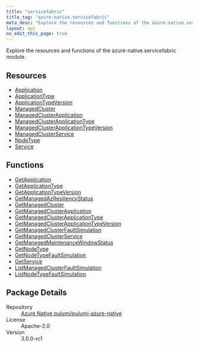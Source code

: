```yaml
---
title: "servicefabric"
title_tag: "azure-native.servicefabric"
meta_desc: "Explore the resources and functions of the azure-native.servicefabric module."
layout: api
no_edit_this_page: true
---
```


<!-- WARNING: this file was generated by Pulumi Docs Generator. -->
<!-- Do not edit by hand unless you're certain you know what you are doing! -->

Explore the resources and functions of the azure-native.servicefabric module.

<h2 id="resources">Resources</h2>
<ul class="api">
    <li><a href="application/" title="Application">Application</a></li>
    <li><a href="applicationtype/" title="ApplicationType">ApplicationType</a></li>
    <li><a href="applicationtypeversion/" title="ApplicationTypeVersion">ApplicationTypeVersion</a></li>
    <li><a href="managedcluster/" title="ManagedCluster">ManagedCluster</a></li>
    <li><a href="managedclusterapplication/" title="ManagedClusterApplication">ManagedClusterApplication</a></li>
    <li><a href="managedclusterapplicationtype/" title="ManagedClusterApplicationType">ManagedClusterApplicationType</a></li>
    <li><a href="managedclusterapplicationtypeversion/" title="ManagedClusterApplicationTypeVersion">ManagedClusterApplicationTypeVersion</a></li>
    <li><a href="managedclusterservice/" title="ManagedClusterService">ManagedClusterService</a></li>
    <li><a href="nodetype/" title="NodeType">NodeType</a></li>
    <li><a href="service/" title="Service">Service</a></li>
</ul>

<h2 id="functions">Functions</h2>
<ul class="api">
    <li><a href="getapplication/" title="GetApplication">GetApplication</a></li>
    <li><a href="getapplicationtype/" title="GetApplicationType">GetApplicationType</a></li>
    <li><a href="getapplicationtypeversion/" title="GetApplicationTypeVersion">GetApplicationTypeVersion</a></li>
    <li><a href="getmanagedazresiliencystatus/" title="GetManagedAzResiliencyStatus">GetManagedAzResiliencyStatus</a></li>
    <li><a href="getmanagedcluster/" title="GetManagedCluster">GetManagedCluster</a></li>
    <li><a href="getmanagedclusterapplication/" title="GetManagedClusterApplication">GetManagedClusterApplication</a></li>
    <li><a href="getmanagedclusterapplicationtype/" title="GetManagedClusterApplicationType">GetManagedClusterApplicationType</a></li>
    <li><a href="getmanagedclusterapplicationtypeversion/" title="GetManagedClusterApplicationTypeVersion">GetManagedClusterApplicationTypeVersion</a></li>
    <li><a href="getmanagedclusterfaultsimulation/" title="GetManagedClusterFaultSimulation">GetManagedClusterFaultSimulation</a></li>
    <li><a href="getmanagedclusterservice/" title="GetManagedClusterService">GetManagedClusterService</a></li>
    <li><a href="getmanagedmaintenancewindowstatus/" title="GetManagedMaintenanceWindowStatus">GetManagedMaintenanceWindowStatus</a></li>
    <li><a href="getnodetype/" title="GetNodeType">GetNodeType</a></li>
    <li><a href="getnodetypefaultsimulation/" title="GetNodeTypeFaultSimulation">GetNodeTypeFaultSimulation</a></li>
    <li><a href="getservice/" title="GetService">GetService</a></li>
    <li><a href="listmanagedclusterfaultsimulation/" title="ListManagedClusterFaultSimulation">ListManagedClusterFaultSimulation</a></li>
    <li><a href="listnodetypefaultsimulation/" title="ListNodeTypeFaultSimulation">ListNodeTypeFaultSimulation</a></li>
</ul>

<h2 id="package-details">Package Details</h2>
<dl class="package-details">
	<dt>Repository</dt>
	<dd><a href="https://github.com/pulumi/pulumi-azure-native">Azure Native pulumi/pulumi-azure-native</a></dd>
	<dt>License</dt>
	<dd>Apache-2.0</dd>
	<dt>Version</dt>
	<dd>3.0.0-rc1</dd>
</dl>

